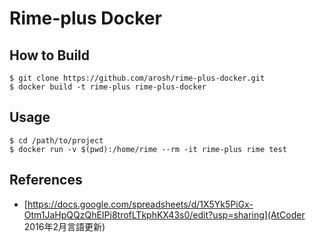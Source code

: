 # Rime-plus Docker

## How to Build

```
$ git clone https://github.com/arosh/rime-plus-docker.git
$ docker build -t rime-plus rime-plus-docker
```

## Usage

```
$ cd /path/to/project
$ docker run -v $(pwd):/home/rime --rm -it rime-plus rime test
```

## References

* [https://docs.google.com/spreadsheets/d/1X5Yk5PiGx-Otm1JaHpQQzQhEIPj8trofLTkphKX43s0/edit?usp=sharing](AtCoder 2016年2月言語更新)

